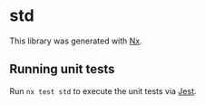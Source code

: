 # std

This library was generated with [Nx](https://nx.dev).

## Running unit tests

Run `nx test std` to execute the unit tests via [Jest](https://jestjs.io).
